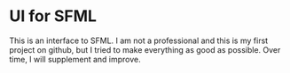 # UI for SFML
This is an interface to SFML. I am not a professional and this is my first project on github, but I tried to make everything as good as possible. Over time, I will supplement and improve.
